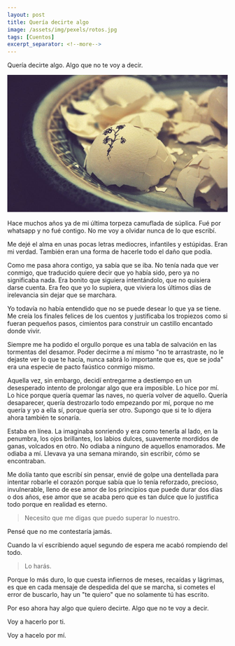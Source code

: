 ```yaml
---
layout: post
title: Quería decirte algo
image: /assets/img/pexels/rotos.jpg
tags: [Cuentos]
excerpt_separator: <!--more-->
---
```


Quería decirte algo. Algo que no te voy a decir.

<!--more-->
[![rotos](/assets/img/pexels/rotos.jpg)](/assets/img/pexels/rotos.jpg)

Hace muchos años ya de mi última torpeza camuflada de súplica. Fué por whatsapp y no fué contigo. No me voy a olvidar nunca de lo que escribí.

Me dejé el alma en unas pocas letras mediocres, infantiles y estúpidas. Eran mi verdad. También eran una forma de hacerle todo el daño que podía.

Como me pasa ahora contigo, ya sabía que se iba. No tenía nada que ver conmigo, que traducido quiere decir que yo había sido, pero ya no significaba nada. Era bonito que siguiera intentándolo, que no quisiera darse cuenta. Era feo que yo lo supiera, que viviera los últimos días de irelevancia sin dejar que se marchara.

Yo todavía no había entendido que no se puede desear lo que ya se tiene. Me creía los finales felices de los cuentos y justificaba los tropiezos como si fueran pequeños pasos, cimientos para construir un castillo encantado donde vivir. 

Siempre me ha podido el orgullo porque es una tabla de salvación en las tormentas del desamor. Poder decirme a mí mismo "no te arrastraste, no le dejaste ver lo que te hacía, nunca sabrá lo importante que es, que se joda" era una especie de pacto faústico conmigo mismo.

Aquella vez, sin embargo, decidí entregarme a destiempo en un desesperado intento de prolongar algo que era imposible. Lo hice por mí. Lo hice porque quería quemar las naves, no quería volver de aquello. Quería desaparecer, quería destrozarlo todo empezando por mí, porque no me quería y yo a ella sí, porque quería ser otro. Supongo que si te lo dijera ahora también te sonaría.

Estaba en línea. La imaginaba sonriendo y era como tenerla al lado, en la penumbra, los ojos brillantes, los labios dulces, suavemente mordidos de ganas, volcados en otro. No odiaba a ninguno de aquellos enamorados. Me odiaba a mí. Llevava ya una semana mirando, sin escribir, cómo se encontraban.

Me dolía tanto que escribí sin pensar, envié de golpe una dentellada para intentar robarle el corazón porque sabía que lo tenía reforzado, precioso, invulnerable, lleno de ese amor de los principios que puede durar dos días o dos años, ese amor que se acaba pero que es tan dulce que lo justifica todo porque en realidad es eterno.

> Necesito que me digas que puedo superar lo nuestro.

Pensé que no me contestaría jamás.

Cuando la ví escribiendo aquel segundo de espera me acabó rompiendo del todo.

> Lo harás.

Porque lo más duro, lo que cuesta infiernos de meses, recaídas y lágrimas, es que en cada mensaje de despedida del que se marcha, si cometes el error de buscarlo, hay un "te quiero" que no solamente tú has escrito.

Por eso ahora hay algo que quiero decirte. Algo que no te voy a decir.

Voy a hacerlo por ti.

Voy a hacelo por mí.
